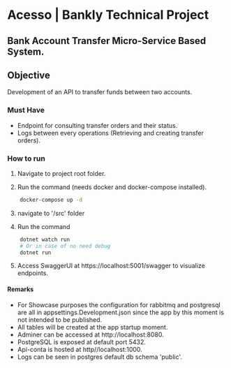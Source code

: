 ﻿# Acesso | Bankly Technical Project
 
## Bank Account Transfer Micro-Service Based System.

## Objective

Development of an API to transfer funds between two accounts.

### Must Have
 - Endpoint for consulting transfer orders and their status.
 - Logs between every operations (Retrieving and creating transfer orders).

### How to run

1. Navigate to project root folder.

2. Run the command (needs docker and docker-compose installed).

```bash
    docker-compose up -d
```

3. navigate to '/src' folder

4. Run the command 

```bash
    dotnet watch run 
    # Or in case of no need debug
    dotnet run
```

5. Access SwaggerUI at https://localhost:5001/swagger to visualize endpoints.

#### Remarks  

  - For Showcase purposes the configuration for  rabbitmq and postgresql are all in appsettings.Development.json since the app by this moment is not intended to be published.
  - All tables will be created at the app startup moment.
  - Adminer can be accessed at http://localhost:8080.
  - PostgreSQL is exposed at default port 5432.
  - Api-conta is hosted at http//localhost:1000.
  - Logs can be seen in postgres default db schema 'public'.

 
